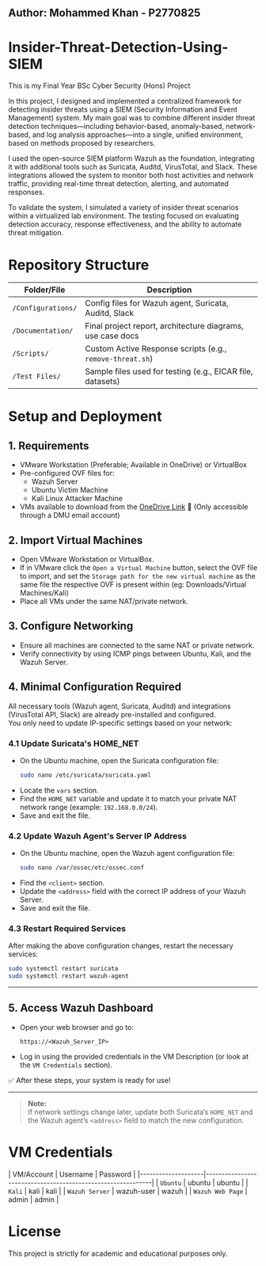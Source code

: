 ## Author: Mohammed Khan - P2770825

# Insider-Threat-Detection-Using-SIEM
This is my Final Year BSc Cyber Security (Hons) Project

In this project, I designed and implemented a centralized framework for detecting insider threats using a SIEM (Security Information and Event Management) system.
My main goal was to combine different insider threat detection techniques—including behavior-based, anomaly-based, network-based, and log analysis approaches—into a single, unified environment, based on methods proposed by researchers.

I used the open-source SIEM platform Wazuh as the foundation, integrating it with additional tools such as Suricata, Auditd, VirusTotal, and Slack. These integrations allowed the system to monitor both host activities and network traffic, providing real-time threat detection, alerting, and automated responses.

To validate the system, I simulated a variety of insider threat scenarios within a virtualized lab environment. The testing focused on evaluating detection accuracy, response effectiveness, and the ability to automate threat mitigation.

# Repository Structure

| Folder/File        | Description                                                 |
|--------------------|-------------------------------------------------------------|
| `/Configurations/` | Config files for Wazuh agent, Suricata, Auditd, Slack        |
| `/Documentation/`  | Final project report, architecture diagrams, use case docs  |
| `/Scripts/`        | Custom Active Response scripts (e.g., `remove-threat.sh`)    |
| `/Test Files/`     | Sample files used for testing (e.g., EICAR file, datasets)   |



# Setup and Deployment
## 1. Requirements
- VMware Workstation (Preferable; Available in OneDrive) or VirtualBox
- Pre-configured OVF files for:
  - Wazuh Server
  - Ubuntu Victim Machine
  - Kali Linux Attacker Machine
- VMs available to download from the [OneDrive Link](https://demontfortuniversity-my.sharepoint.com/:f:/g/personal/p2770825_my365_dmu_ac_uk/EnriMTRj0xVKmDrseTGggsIBmfGkm3_rPf62gnw6kMfBbw?e=kq68qG) 🚀 (Only accessible through a DMU email account)

## 2. Import Virtual Machines
- Open VMware Workstation or VirtualBox.
- If in VMware click the `Open a Virtual Machine` button, select the OVF file to import, and set the `Storage path for the new virtual machine` as the same file the respective OVF is present within (eg: Downloads/Virtual Machines/Kali)
- Place all VMs under the same NAT/private network.

## 3. Configure Networking
- Ensure all machines are connected to the same NAT or private network.
- Verify connectivity by using ICMP pings between Ubuntu, Kali, and the Wazuh Server.

## 4. Minimal Configuration Required
All necessary tools (Wazuh agent, Suricata, Auditd) and integrations (VirusTotal API, Slack) are already pre-installed and configured.  
You only need to update IP-specific settings based on your network:

### 4.1 Update Suricata's HOME_NET
- On the Ubuntu machine, open the Suricata configuration file:
  ```bash
  sudo nano /etc/suricata/suricata.yaml
  ```
- Locate the `vars` section.
- Find the `HOME_NET` variable and update it to match your private NAT network range (example: `192.168.0.0/24`).
- Save and exit the file.

### 4.2 Update Wazuh Agent's Server IP Address
- On the Ubuntu machine, open the Wazuh agent configuration file:
  ```bash
  sudo nano /var/ossec/etc/ossec.conf
  ```
- Find the `<client>` section.
- Update the `<address>` field with the correct IP address of your Wazuh Server.
- Save and exit the file.

### 4.3 Restart Required Services
After making the above configuration changes, restart the necessary services:
```bash
sudo systemctl restart suricata
sudo systemctl restart wazuh-agent
```

---

## 5. Access Wazuh Dashboard
- Open your web browser and go to:
  ```
  https://<Wazuh_Server_IP>
  ```
- Log in using the provided credentials in the VM Description (or look at the `VM Credentials` section).

✅ After these steps, your system is ready for use!

---

> **Note:**  
> If network settings change later, update both Suricata’s `HOME_NET` and the Wazuh agent’s `<address>` field to match the new configuration.

# VM Credentials

| VM/Account        | Username            | Password                                     |
|--------------------|-------------------------------------------------------------|
| `Ubuntu` | ubuntu        | ubuntu |
| `Kali`  | kali  | kali |
| `Wazuh Server`        | wazuh-user | wazuh |
| `Wazuh Web Page`     | admin   | admin |

# License
This project is strictly for academic and educational purposes only.
